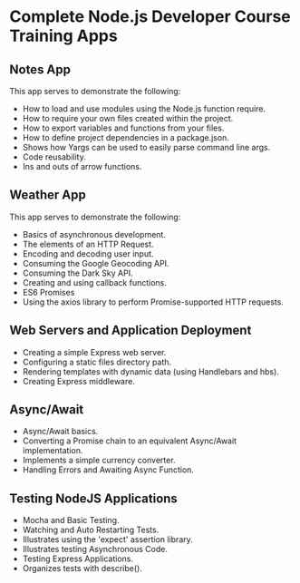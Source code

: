 # Complete Node.js Developer Course Training Apps

## Notes App

This app serves to demonstrate the following:

-   How to load and use modules using the Node.js function require.
-   How to require your own files created within the project.
-   How to export variables and functions from your files.
-   How to define project dependencies in a package.json.
-   Shows how Yargs can be used to easily parse command line args.
-   Code reusability.
-   Ins and outs of arrow functions.

## Weather App

This app serves to demonstrate the following:

-   Basics of asynchronous development.
-   The elements of an HTTP Request.
-   Encoding and decoding user input.
-   Consuming the Google Geocoding API.
-   Consuming the Dark Sky API.
-   Creating and using callback functions.
-   ES6 Promises
-   Using the axios library to perform Promise-supported HTTP requests.

## Web Servers and Application Deployment

-   Creating a simple Express web server.
-   Configuring a static files directory path.
-   Rendering templates with dynamic data (using Handlebars and hbs).
-   Creating Express middleware.

## Async/Await

-   Async/Await basics.
-   Converting a Promise chain to an equivalent Async/Await implementation.
-   Implements a simple currency converter.
-   Handling Errors and Awaiting Async Function.

## Testing NodeJS Applications

-   Mocha and Basic Testing.
-   Watching and Auto Restarting Tests.
-   Illustrates using the 'expect' assertion library.
-   Illustrates testing Asynchronous Code.
-   Testing Express Applications.
-   Organizes tests with describe().
